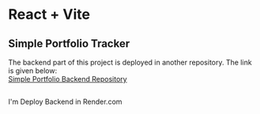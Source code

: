 # React + Vite 

## Simple Portfolio Tracker

The backend part of this project is deployed in another repository. The link is given below:  
[Simple Portfolio Backend Repository](https://github.com/HarshHadiya04/simple_portfolio)
##
I'm Deploy Backend in Render.com


